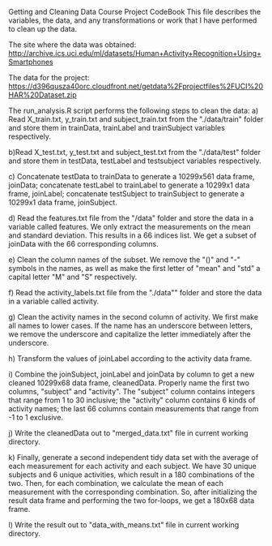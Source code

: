 Getting and Cleaning Data Course Project CodeBook
This file describes the variables, the data, and any transformations or work that I have performed to clean up the data.

The site where the data was obtained:
http://archive.ics.uci.edu/ml/datasets/Human+Activity+Recognition+Using+Smartphones

The data for the project:
https://d396qusza40orc.cloudfront.net/getdata%2Fprojectfiles%2FUCI%20HAR%20Dataset.zip

The run_analysis.R script performs the following steps to clean the data:
a) Read X_train.txt, y_train.txt and subject_train.txt from the "./data/train" folder and store them in trainData, trainLabel and trainSubject variables respectively.

b)Read X_test.txt, y_test.txt and subject_test.txt from the "./data/test" folder and store them in testData, testLabel and testsubject variables respectively.

c) Concatenate testData to trainData to generate a 10299x561 data frame, joinData; concatenate testLabel to trainLabel to generate a 10299x1 data frame, joinLabel; concatenate testSubject to trainSubject to generate a 10299x1 data frame, joinSubject.

d) Read the features.txt file from the "/data" folder and store the data in a variable called features. We only extract the measurements on the mean and standard deviation. This results in a 66 indices list. We get a subset of joinData with the 66 corresponding columns.

e) Clean the column names of the subset. We remove the "()" and "-" symbols in the names, as well as make the first letter of "mean" and "std" a capital letter "M" and "S" respectively.

f) Read the activity_labels.txt file from the "./data"" folder and store the data in a variable called activity.

g) Clean the activity names in the second column of activity. We first make all names to lower cases. If the name has an underscore between letters, we remove the underscore and capitalize the letter immediately after the underscore.

h) Transform the values of joinLabel according to the activity data frame.

i) Combine the joinSubject, joinLabel and joinData by column to get a new cleaned 10299x68 data frame, cleanedData. Properly name the first two columns, "subject" and "activity". The "subject" column contains integers that range from 1 to 30 inclusive; the "activity" column contains 6 kinds of activity names; the last 66 columns contain measurements that range from -1 to 1 exclusive.

j) Write the cleanedData out to "merged_data.txt" file in current working directory.

k) Finally, generate a second independent tidy data set with the average of each measurement for each activity and each subject. We have 30 unique subjects and 6 unique activities, which result in a 180 combinations of the two. Then, for each combination, we calculate the mean of each measurement with the corresponding combination. So, after initializing the result data frame and performing the two for-loops, we get a 180x68 data frame.

l) Write the result out to "data_with_means.txt" file in current working directory.

